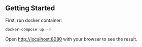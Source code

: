 ## Getting Started

First, run docker container:

```bash
docker-compose up -d
```

Open [http://localhost:8080](http://localhost:8080) with your browser to see the result.
